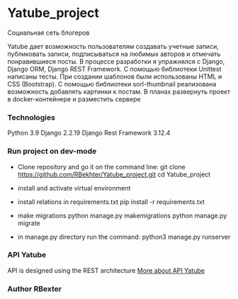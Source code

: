 # Yatube_project
Социальная сеть блогеров

Yatube дает возможность пользователям создавать учетные записи, публиковать записи, подписываться на любимых авторов и отмечать понравившиеся посты.
В процессе разработки я упражнялся с Django, Django ORM, Django REST Framework. С помощью библиотеки Unittest написаны тесты. При создании шаблонов были использованы HTML и CSS (Bootstrap).
С помощью библиотеки sorl-thumbnail реализована возможность добавлять картинки к постам.
В планах развернуть проект в docker-контейнере и разместить сервере

### Technologies
Python 3.9
Django 2.2.19
Django Rest Framework 3.12.4

### Run project on dev-mode
- Clone repository and go it on the command line:
git clone https://github.com/RBekhter/Yatube_project.git
cd Yatube_project
- install and activate virtual environment
- install relations in requirements.txt
pip install -r requirements.txt
- make migrations
python manage.py makemigrations
python manage.py migrate

- in manage.py directory run the command:
python3 manage.py runserver

### API Yatube
API is designed using the REST architecture
[More about API Yatube](Yatube/api/README.md)

### Author RBexter